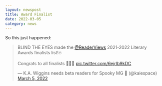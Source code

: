 ```yaml
---
layout: newspost
title: Award Finalist
date: 2022-03-05
category: news
---
```


So this just happened:
<blockquote class="twitter-tweet" data-theme="dark"><p lang="en" dir="ltr">BLIND THE EYES made the <a href="https://twitter.com/ReaderViews?ref_src=twsrc%5Etfw">@ReaderViews</a> 2021-2022 Literary Awards finalists list!🔥<br><br>Congrats to all finalists 🖤🖤🖤 <a href="https://t.co/6ejrlb9kDC">pic.twitter.com/6ejrlb9kDC</a></p>&mdash; K.A. Wiggins needs beta readers for Spooky MG 👻 (@kaiespace) <a href="https://twitter.com/kaiespace/status/1500228950538080256?ref_src=twsrc%5Etfw">March 5, 2022</a></blockquote> <script async src="https://platform.twitter.com/widgets.js" charset="utf-8"></script>
